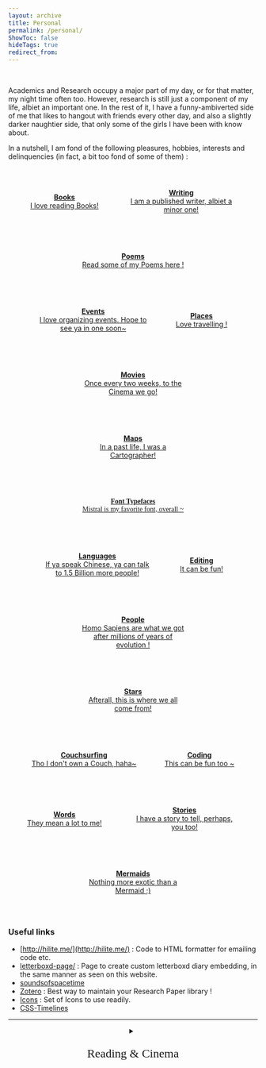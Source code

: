 ```yaml
---
layout: archive
title: Personal
permalink: /personal/
ShowToc: false
hideTags: true
redirect_from:
---
```


<!-- Google Calendar Appointment Scheduling begin -->
<div>
<link href="https://calendar.google.com/calendar/scheduling-button-script.css" rel="stylesheet">
<script src="https://calendar.google.com/calendar/scheduling-button-script.js" async></script>
<script>
(function() {
  var target = document.currentScript;
  window.addEventListener('load', function() {
    calendar.schedulingButton.load({
      url: 'https://calendar.google.com/calendar/appointments/schedules/AcZssZ2pWyc6gXY24OsFC_o2C_PYjHZHF32hO9yAuKx67K86XeTr6MYx1kY6Y3BQj3QePE77o5dhSHO4?gv=true',
      color: '#8E24AA',
      label: "Hangout with me !",
      target,
    });
  });
})();
</script>
</div>
<!-- end Google Calendar Appointment Scheduling -->


<!-- General Introduction -->
<br/>
<p>
Academics and Research occupy a major part of my day, or for that matter, my night time often too. However, research is still just a component of my life, albiet an important one. In the rest of it, I have a funny-ambiverted side of me that likes to hangout with friends every other day, and also a slightly darker naughtier side, that only some of the girls I have been with know about.
</p>
<p>
In a nutshell, I am fond of the following pleasures, hobbies, interests and delinquencies (in fact, a bit too fond of some of them) :
</p>

<!-- - Books : I am a reader !
- Writing :
- Organizing Events -->
<!-- - Girls-->
<!-- - A really attractive and popular womanizer ! (okayy, this one's for joke, haha~)-->
<!-- - There's a bit of a more hidden side to me too, but you are highly likely to never be able to be intimate with that !-->



<!-- tried the prev button option, but the current one is better! -->

<!--<div style="text-align: center">
<a href="https://sensr.net/auth/users/sign_up">
<button style="background-color:darkgray; margin-top:6px;margin-bottom:10px; border-radius:1px; font-size:20px; padding:3px 10px; font-family: "GibsonSemibold", "Helvetica Neue", Helvetica, Arial, sans-serif; float:none !important;text-shadow:0 1px 1px rgba(0,0,0,0.2)">
Sign up for free!
</button>
</a>
&nbsp;
<a href="https://sensr.net/auth/users/sign_up">
<button style="background-color:darkgray; margin-top:6px;margin-bottom:10px; border-radius:2px; font-size:1.6em; padding:3px 5px; font-family: "GibsonSemibold", "Helvetica Neue", Helvetica, Arial, sans-serif, Lato, Mistral,; float:none !important;text-shadow:0 1px 1px rgba(0,0,0,0.2)">
Sign up for free!
</button>
</a>
</div>-->

<!-- this could be copied to `profile-mode.css` -->
<style type="text/css" media="screen">
.buttons_custom{
    display: flex;
    justify-content: center;
    align-items: center;
    flex-wrap: wrap;
    border-radius: 3px;
    gap: 5px;
    margin: 0px ;
    padding: 6px;
    flex-direction: row;
    <!--font-size: 20px;-->
}
.buttontwo{
    background: var(--tertiary);
    border-radius: 3px;
    margin: 6px;
    justify-content: center;
    max-width: 220px;
    padding: 30px 20px; <!-- (all) (hori) -->
    transition: transform 0.1s;
}
</style>

<!--<div class="buttons" style="text-align:center;">-->
<div class="buttons_custom" class="buttons" style="text-align:center;">

<a class="buttontwo" href="books/" rel="noopener" title="books" style="text-align:center">
	<span class="button" style="font-weight:bold;">
                Books  
	</span>
	<br/>
	I love reading Books!
</a>

<a class="buttontwo" href="../writings/" rel="noopener" title="" style="text-align:center">
	<span class="button" style="font-weight:bold;">
                Writing  
	</span>
	<br/>
	I am a published writer, albiet a minor one!
</a>

<a class="buttontwo" href="https://blog.suyoggarg.com/search/label/Poems" rel="noopener" title="" style="text-align:center">
	<span class="button" style="font-weight:bold;">
                Poems  
	</span>
	<br/>
	Read some of my Poems here !
</a>

<a class="buttontwo" href="events/" rel="noopener" title="" style="text-align:center">
	<span class="button" style="font-weight:bold;">
                Events  
	</span>
	<br/>
	I love organizing events. Hope to see ya in one soon~
</a>

<a class="buttontwo" href="places/" rel="noopener" title="books" style="text-align:center">
	<span class="button" style="font-weight:bold;">
                Places  
	</span>
	<br/>
	Love travelling !
</a>

<a class="buttontwo" href="movies/" rel="noopener" title="" style="text-align:center">
	<span class="button" style="font-weight:bold;">
                Movies  
	</span>
	<br/>
	Once every two weeks, to the Cinema we go!
</a>

<a class="buttontwo" href="https://blog.suyoggarg.com/p/maps.html" rel="noopener" title="" style="text-align:center">
	<span class="button" style="font-weight:bold;">
                Maps  
	</span>
	<br/>
	In a past life, I was a Cartographer!
</a>

<a class="buttontwo" href="https://blog.suyoggarg.com/p/fonts.html" rel="noopener" title="" style="text-align:center; font-family:mistral; fontsize:18px">
	<span class="button" style="font-weight:bold; font-family:papyrus; fontsize:30px">
                Font Typefaces  
	</span>
	<br/>
	 Mistral is my favorite font, overall ~
</a>

<a class="buttontwo" href="languages/" rel="noopener" title="" style="text-align:center">
	<span class="button" style="font-weight:bold;">
              Languages  
	</span>
	<br/>
	If ya speak Chinese, ya can talk to 1.5 Billion more people!
</a>

<a class="buttontwo" href="" rel="noopener" title="" style="text-align:center">
	<span class="button" style="font-weight:bold;">
              Editing  
	</span>
	<br/>
	It can be fun!
</a>

<a class="buttontwo" href="" rel="noopener" title="" style="text-align:center">
	<span class="button" style="font-weight:bold;">
              People  
	</span>
	<br/>
	Homo Sapiens are what we got after millions of years of evolution !
</a>

<a class="buttontwo" href="" rel="noopener" title="" style="text-align:center">
	<span class="button" style="font-weight:bold;">
              Stars  
	</span>
	<br/>
	Afterall, this is where we all come from!
</a>

<a class="buttontwo" href="" rel="noopener" title="" style="text-align:center">
	<span class="button" style="font-weight:bold;">
              Couchsurfing  
	</span>
	<br/>
	Tho I don't own a Couch, haha~
</a>

<a class="buttontwo" href="" rel="noopener" title="" style="text-align:center">
	<span class="button" style="font-weight:bold;">
              Coding  
	</span>
	<br/>
	This can be fun too ~
</a>

<a class="buttontwo" href="" rel="noopener" title="" style="text-align:center">
	<span class="button" style="font-weight:bold;">
              Words  
	</span>
	<br/>
	They mean a lot to me!
</a>

<a class="buttontwo" href="" rel="noopener" title="" style="text-align:center">
	<span class="button" style="font-weight:bold;">
              Stories  
	</span>
	<br/>
	I have a story to tell, perhaps, you too!
</a>

<a class="buttontwo" href="" rel="noopener" title="" style="text-align:center">
	<span class="button" style="font-weight:bold;">
              Mermaids  
	</span>
	<br/>
	Nothing more exotic than a Mermaid ;)
</a>


</div>


### Useful links

* [http://hilite.me/](http://hilite.me/) : Code to HTML  formatter for emailing code etc.
* [letterboxd-page/](https://suyoggarg.com/letterboxd-page/) : Page to create custom letterboxd diary embedding, in the same manner as seen on this website.
* [soundsofspacetime](https://www.soundsofspacetime.org/the-basics-of-binary-coalescence.html)
* [Zotero](https://www.zotero.org/) : Best way to maintain your Research Paper library !
* [Icons](https://iconbuddy.com/) : Set of Icons to use readily.
* [CSS-Timelines](https://freefrontend.com/css-timelines/)





---


<div style="object-position:center; text-align:center">
<details>
	<summary>
	<p style="font-family: mistral; font-size:24px;">
	Reading & Cinema
	</p>
	</summary>


<!-- Goodreads Block -->
<!-- Have the Goodreads widget embedded inside a widget container that has title -->
    
<style type="text/css" media="screen">
  .widget-title {
    font-family: mistral;
    font-size: 35px;
    text-align: center;
    }
  .gr-widget {
    text-align: center;
    display: flex;
    justify-content: center;
    align-items: center;
  }

  .gr_grid_container {
    /* customize grid container div here. eg: width: 500px; */   }

  .gr_grid_book_container {
    /* customize book cover container div here */
    float: left;
    width: 100px;
    height: 160px;
    padding: 0px 0px;
    overflow: hidden;
  }
</style>

<div class="widget-container">
  <div class="widget-title">My Recent Reads</div>

  <div class='gr-widget'>

  <div id="gr_grid_widget_1698242812">
      <!-- Show static html as a placeholder in case js is not enabled - javascript include will override this if things work -->
    <p>
    <a style="text-align: center; font-family: mistral; font-size: 35px;" rel="nofollow" href="https://www.goodreads.com/review/list/19982554-suyog-garg?shelf=read&utm_medium=api&utm_source=grid_widget">My Recent Reads</a>
    </p>
        <div class="gr_grid_container">
      <div class="gr_grid_book_container"><a title="Malice (Detective Kaga, #1)" rel="nofollow" href="https://www.goodreads.com/book/show/20613611-malice"><img alt="Malice" border="0" src="https://i.gr-assets.com/images/S/compressed.photo.goodreads.com/books/1497270264l/20613611._SX98_.jpg" /></a></div>
      <div class="gr_grid_book_container"><a title="4:50 from Paddington (Miss Marple, #8)" rel="nofollow" href="https://www.goodreads.com/book/show/140278.4"><img alt="4:50 from Paddington" border="0" src="https://i.gr-assets.com/images/S/compressed.photo.goodreads.com/books/1388324483l/140278._SX98_.jpg" /></a></div>
      <div class="gr_grid_book_container"><a title="Ghosts in the Forest (Kindle Single)" rel="nofollow" href="https://www.goodreads.com/book/show/27777511-ghosts-in-the-forest"><img alt="Ghosts in the Forest" border="0" src="https://i.gr-assets.com/images/S/compressed.photo.goodreads.com/books/1447126946l/27777511._SX98_.jpg" /></a></div>
      <div class="gr_grid_book_container"><a title="The Martian" rel="nofollow" href="https://www.goodreads.com/book/show/18007564-the-martian"><img alt="The Martian" border="0" src="https://i.gr-assets.com/images/S/compressed.photo.goodreads.com/books/1413706054l/18007564._SX98_.jpg" /></a></div>
      <div class="gr_grid_book_container"><a title="The Best Ghost Stories Ever Told" rel="nofollow" href="https://www.goodreads.com/book/show/50736881-the-best-ghost-stories-ever-told"><img alt="The Best Ghost Stories Ever Told" border="0" src="https://i.gr-assets.com/images/S/compressed.photo.goodreads.com/books/1570561892l/50736881._SX98_SY160_.jpg" /></a></div>
      <div class="gr_grid_book_container"><a title="The Body in the Library (Miss Marple, #3)" rel="nofollow" href="https://www.goodreads.com/book/show/11688905-the-body-in-the-library"><img alt="The Body in the Library" border="0" src="https://i.gr-assets.com/images/S/compressed.photo.goodreads.com/books/1434883427l/11688905._SX98_.jpg" /></a></div>
      <div class="gr_grid_book_container"><a title="आषाढ़ का एक दिन" rel="nofollow" href="https://www.goodreads.com/book/show/60110977"><img alt="आषाढ़ का एक दिन" border="0" src="https://i.gr-assets.com/images/S/compressed.photo.goodreads.com/books/1642007788l/60110977._SX98_.jpg" /></a></div>
      <div class="gr_grid_book_container"><a title="Shahadat Hasan Manto Ki 21 Shreshtha Kahaniyan (Hindi)" rel="nofollow" href="https://www.goodreads.com/book/show/33965643-shahadat-hasan-manto-ki-21-shreshtha-kahaniyan"><img alt="Shahadat Hasan Manto Ki 21 Shreshtha Kahaniyan" border="0" src="https://i.gr-assets.com/images/S/compressed.photo.goodreads.com/books/1485088904l/33965643._SX98_.jpg" /></a></div>
      <div class="gr_grid_book_container"><a title="Breakfast at Tiffany's" rel="nofollow" href="https://www.goodreads.com/book/show/22925739-breakfast-at-tiffany-s"><img alt="Breakfast at Tiffany's" border="0" src="https://i.gr-assets.com/images/S/compressed.photo.goodreads.com/books/1408243907l/22925739._SX98_.jpg" /></a></div>
      <div class="gr_grid_book_container"><a title="Byomkesh Bakshi Stories" rel="nofollow" href="https://www.goodreads.com/book/show/42869506-byomkesh-bakshi-stories"><img alt="Byomkesh Bakshi Stories" border="0" src="https://i.gr-assets.com/images/S/compressed.photo.goodreads.com/books/1544062538l/42869506._SX98_.jpg" /></a></div>
      <noscript><br/>Share <a rel="nofollow" href="/">book reviews</a> and ratings with Suyog, and even join a <a rel="nofollow" href="/group">book club</a> on Goodreads.</noscript>
    </div>
  </div>

  <!-- Include the external Goodreads JavaScript widget -->
  <script src="https://www.goodreads.com/review/grid_widget/19982554.My%20Recent%20Reads?cover_size=medium&hide_link=true&hide_title=true&num_books=7&order=d&shelf=read&sort=date_read&widget_id=1698242812" type="text/javascript" charset="utf-8"></script>

  </div>
<br/>
</div>


<!-- My Recent Cinema -->

<style type="text/css" media="screen">
  .widget-title {
    font-family: mistral;
    font-size: 35px;
    text-align: center;
    }
  .gr-widget {
    text-align: center;
    display: flex;
    justify-content: center;
    align-items: center;
  }
</style>
<div style="object-position:center; text-align:center">
<br/>
  <div class="widget-title">My Recent Cinema</div>
<br/>
</div>


<!-- letterboxd RSS widget (req paid version) -->
<!--  
<div>
<rssapp-carousel id="08PxBeyH1cRWQWAt"></rssapp-carousel>
<script src="https://widget.rss.app/v1/carousel.js" type="text/javascript" async>
</script>
</div>
-->

<!-- this doesn't sync automatically !
<div class='sk-ww-rss-feed' data-embed-id='25394643'></div>
<script src='https://widgets.sociablekit.com/rss-feed/widget.js' async defer>
</script>
-->

<!-- kamine this stopped working all of a sudden ! Says "username not found", when it is correct obviously, but yah, not a problem with the widget as such, the letterboxd api seems to have this error inherent in it ! -->


<!-- Cloudflare Worker -->

<div style="object-position:center; text-align:center">
<div id="letterboxd-embed-wrapper-tc">Loading...</div>
<div style="object-position:center; text-align:center">
<script>
fetch('https://letterboxd-embed.suyog999sg.workers.dev/?username=gargsuyog')
.then(response => response.text())
.then(data => {
document.getElementById('letterboxd-embed-wrapper-tc').innerHTML = data;
})
</script>
</div>
</div>

</details>
</div>




